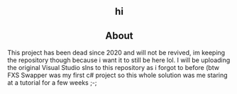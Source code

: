 <h2 align=center>hi</h2>
<h2 align=center>About</h2>
<p>
  This project has been dead since 2020 and will not be revived, im keeping the repository though because i want it to still be here lol.
  I will be uploading the original Visual Studio slns to this repository as i forgot to before (btw FXS Swapper was my first c# project so this whole solution was me staring at a tutorial for a few weeks ;-; </p>
